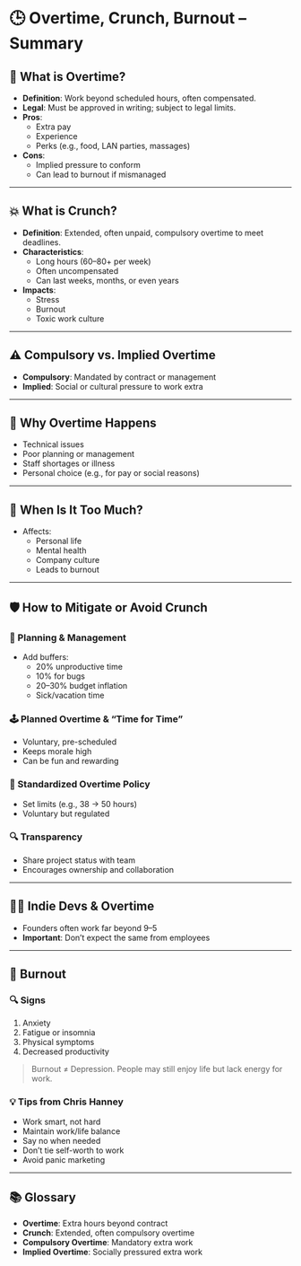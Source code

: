 
# 🕒 Overtime, Crunch, Burnout – Summary

## 🔧 What is Overtime?
- **Definition**: Work beyond scheduled hours, often compensated.
- **Legal**: Must be approved in writing; subject to legal limits.
- **Pros**:
  - Extra pay
  - Experience
  - Perks (e.g., food, LAN parties, massages)
- **Cons**:
  - Implied pressure to conform
  - Can lead to burnout if mismanaged

---

## 💥 What is Crunch?
- **Definition**: Extended, often unpaid, compulsory overtime to meet deadlines.
- **Characteristics**:
  - Long hours (60–80+ per week)
  - Often uncompensated
  - Can last weeks, months, or even years
- **Impacts**:
  - Stress
  - Burnout
  - Toxic work culture

---

## ⚠️ Compulsory vs. Implied Overtime
- **Compulsory**: Mandated by contract or management
- **Implied**: Social or cultural pressure to work extra

---

## 🤔 Why Overtime Happens
- Technical issues
- Poor planning or management
- Staff shortages or illness
- Personal choice (e.g., for pay or social reasons)

---

## 🧠 When Is It Too Much?
- Affects:
  - Personal life
  - Mental health
  - Company culture
  - Leads to burnout

---

## 🛡️ How to Mitigate or Avoid Crunch

### 📅 Planning & Management
- Add buffers:
  - 20% unproductive time
  - 10% for bugs
  - 20–30% budget inflation
  - Sick/vacation time

### 🕹️ Planned Overtime & “Time for Time”
- Voluntary, pre-scheduled
- Keeps morale high
- Can be fun and rewarding

### 📏 Standardized Overtime Policy
- Set limits (e.g., 38 → 50 hours)
- Voluntary but regulated

### 🔍 Transparency
- Share project status with team
- Encourages ownership and collaboration

---

## 🧑‍💼 Indie Devs & Overtime
- Founders often work far beyond 9–5
- **Important**: Don’t expect the same from employees

---

## 🧯 Burnout

### 🔍 Signs
1. Anxiety
2. Fatigue or insomnia
3. Physical symptoms
4. Decreased productivity

> Burnout ≠ Depression. People may still enjoy life but lack energy for work.

### 💡 Tips from Chris Hanney
- Work smart, not hard
- Maintain work/life balance
- Say no when needed
- Don’t tie self-worth to work
- Avoid panic marketing

---

## 📚 Glossary
- **Overtime**: Extra hours beyond contract
- **Crunch**: Extended, often compulsory overtime
- **Compulsory Overtime**: Mandatory extra work
- **Implied Overtime**: Socially pressured extra work
